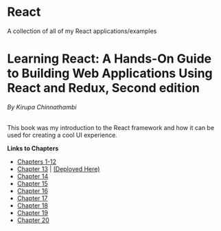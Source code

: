 # React
A collection of all of my React applications/examples

<h1>Learning React: A Hands-On Guide to Building Web Applications Using React and Redux, Second edition</h1>
<i>By Kirupa Chinnathambi</i>
<br>
<br>
<p> This book was my introduction to the React framework and how it can be used for creating a cool UI experience.
</p> 
<b>Links to Chapters</b>
<ul>
  <li>
    <a href="https://github.com/justinfrey64/learning-react-chapters-1-through-12">Chapters 1-12</a>
  </li>
  <li>
    <a href="https://github.com/justinfrey64/learning-react-chapter-13">Chapter 13</a> | 
    <a href="https://justinfrey64.github.io/learning-react-chapter-13">(Deployed Here)</a>
  </li>
  <li>
    <a href="https://github.com/justinfrey64/learning-react-chapter-14">Chapter 14</a>
  </li>
  <li>
    <a href="https://github.com/justinfrey64/learning-react-chapter-15">Chapter 15</a>
  </li>
  <li>
    <a href="https://github.com/justinfrey64/learning-react-chapter-16">Chapter 16</a>
  </li>
  <li>
    <a href="https://github.com/justinfrey64/learning-react-chapter-17">Chapter 17</a>
  </li>
  <li>
    <a href="https://github.com/justinfrey64/learning-react-chapter-18">Chapter 18</a>
  </li>
  <li>
    <a href="https://github.com/justinfrey64/learning-react-chapter-19">Chapter 19</a>
  </li>
  <li>
    <a href="https://github.com/justinfrey64/learning-react-chapter-20">Chapter 20</a>
  </li>
</ul>
